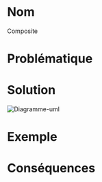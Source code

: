 # Nom
Composite

# Problématique


# Solution
![Diagramme-uml](https://refactoring.guru/images/patterns/diagrams/composite/structure-fr.png?id=e41692527596ede08b8ab82668956e99)

# Exemple

# Conséquences